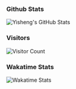 ### Github Stats
![Yisheng's GitHub Stats](https://github-readme-stats.vercel.app/api?username=gongyisheng&count_private=true&show_icons=true)  
### Visitors
![Visitor Count](https://profile-counter.glitch.me/gongyisheng/count.svg)
### Wakatime Stats 
![Wakatime Stats](https://github-readme-stats.vercel.app/api/wakatime?username=gongyisheng)
